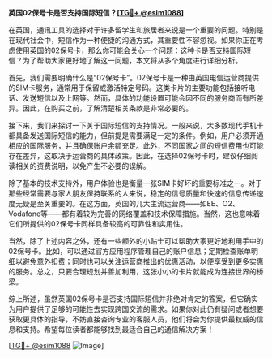 **英国02保号卡是否支持国际短信？[[TG💪+ @esim1088](https://t.me/s/esim1088)]**

在英国，通讯工具的选择对于许多留学生和旅居者来说是一个重要的问题。特别是在现代社会中，短信作为一种便捷的沟通方式，其重要性不容忽视。如果你正在考虑使用英国的02保号卡，那么你可能会关心一个问题：这种卡是否支持国际短信？为了帮助大家更好地了解这一问题，本文将从多个角度进行详细分析。

首先，我们需要明确什么是“02保号卡”。02保号卡是一种由英国电信运营商提供的SIM卡服务，通常用于保留或激活特定号码。这类卡片的主要功能包括接听电话、发送短信以及上网等。然而，具体的功能设置可能会因不同的服务商而有所差异。因此，在购买之前，了解清楚相关条款是非常必要的。

接下来，我们来探讨一下关于国际短信的支持情况。一般来说，大多数现代手机卡都具备发送国际短信的能力，但前提是需要满足一定的条件。例如，用户必须开通相应的国际服务，并且确保账户余额充足。此外，不同国家之间的短信费用也可能存在差异，这取决于运营商的具体政策。因此，在选择02保号卡时，建议仔细阅读相关的资费说明，以免产生不必要的误解。

除了基本的技术支持外，用户体验也是衡量一张SIM卡好坏的重要标准之一。对于那些经常需要与家人朋友保持联系的人来说，稳定的信号质量和快速的信息传递速度无疑是至关重要的。在这方面，英国的几大主流运营商——如EE、O2、Vodafone等——都有着较为完善的网络覆盖和技术保障措施。当然，这也意味着它们所提供的02保号卡同样具备较高的可靠性和实用性。

当然，除了上述内容之外，还有一些额外的小贴士可以帮助大家更好地利用手中的02保号卡。比如，可以通过官方应用程序管理自己的账户信息；定期检查账单明细以避免意外扣费；同时也可以关注运营商推出的优惠活动，以便享受到更多实惠的服务。总之，只要合理规划并善加利用，这张小小的卡片就能成为连接世界的桥梁。

综上所述，虽然英国02保号卡是否支持国际短信并非绝对肯定的答案，但它确实为用户提供了足够的可能性去实现跨国交流的需求。如果你对此仍有疑问或者想要获取更具体的指导，不妨直接咨询专业的客服人员，他们将会为你提供最权威的信息和支持。希望每位读者都能够找到最适合自己的通信解决方案！

[[TG💪+ @esim1088](https://t.me/s/esim1088) ![Image](https://i.postimg.cc/4NQfJmqS/Snipaste-2025-05-13-00-14-12.png)]
